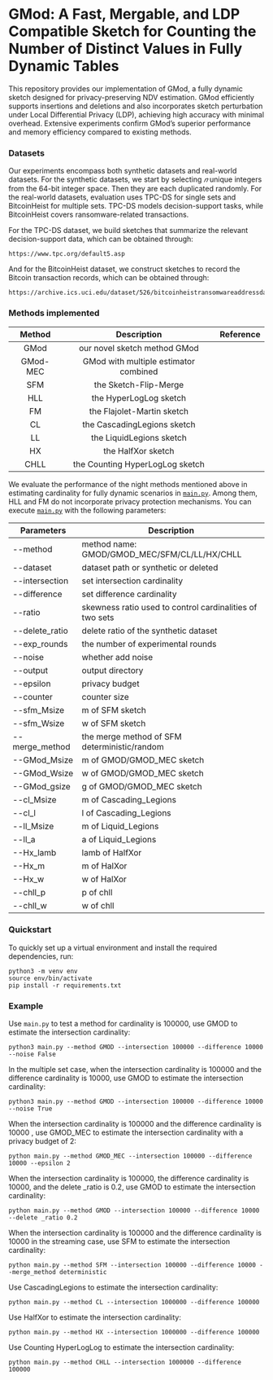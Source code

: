 <meta name="robots" content="noindex">

# GMod: A Fast, Mergable, and LDP Compatible Sketch for Counting the Number of Distinct Values in Fully Dynamic Tables

This repository provides our implementation of GMod, a fully dynamic sketch designed for privacy-preserving NDV estimation. GMod efficiently supports insertions and deletions and also incorporates sketch perturbation under Local Differential Privacy (LDP), achieving high accuracy with minimal overhead. Extensive experiments confirm GMod’s superior performance and memory efficiency compared to existing methods. 

### Datasets

Our experiments encompass both synthetic datasets and real-world datasets. For the synthetic datasets, we start by selecting $𝑛$ unique integers from the 64-bit integer space. Then they are each duplicated  randomly. For the real-world datasets, evaluation uses TPC-DS for single sets and BitcoinHeist for multiple sets. TPC-DS models decision-support tasks, while BitcoinHeist covers ransomware-related transactions.

For the TPC-DS dataset, we build sketches that summarize the relevant decision-support data, which can be obtained through:

```
https://www.tpc.org/default5.asp
```

And for the BitcoinHeist dataset, we construct sketches to record the Bitcoin transaction records, which can be obtained through:

```
https://archive.ics.uci.edu/dataset/526/bitcoinheistransomwareaddressdataset
```

### Methods implemented

|  Method  |              Description              | Reference |
| :------: | :-----------------------------------: | :-------: |
|   GMod   |     our novel sketch method GMod      |           |
| GMod-MEC | GMod with multiple estimator combined |           |
|   SFM    |         the Sketch-Flip-Merge         |           |
|   HLL    |        the HyperLogLog sketch         |           |
|    FM    |      the Flajolet-Martin sketch       |           |
|    CL    |      the CascadingLegions sketch      |           |
|    LL    |       the LiquidLegions sketch        |           |
|    HX    |          the HalfXor sketch           |           |
|   CHLL   |    the Counting HyperLogLog sketch    |           |

We evaluate the performance of the night methods mentioned above in estimating cardinality for fully dynamic scenarios in [`main.py`](./main.py). Among them, HLL and FM do not incorporate privacy protection mechanisms. You can execute [`main.py`](./main.py) with the following parameters:

| Parameters        | Description                                              |
| ----------------- | -------------------------------------------------------- |
| --method          | method name: GMOD/GMOD_MEC/SFM/CL/LL/HX/CHLL      |
| --dataset         | dataset path or synthetic or deleted                     |
| --intersection    | set intersection cardinality                             |
| --difference      | set difference cardinality                               |
| --ratio           | skewness ratio used to control cardinalities of two sets |
| --delete_ratio    | delete ratio of the synthetic dataset                    |
| --exp_rounds      | the number of experimental rounds                        |
| --noise           | whether add noise                                        |
| --output          | output directory                                         |
| --epsilon         | privacy budget                                           |
| --counter         | counter size                                             |
| --sfm_Msize       | m of SFM sketch                                          |
| --sfm_Wsize       | w of SFM sketch                                          |
| --merge_method    | the merge method of SFM deterministic/random             |
| --GMod_Msize      | m of GMOD/GMOD_MEC sketch                                |
| --GMod_Wsize      | w of GMOD/GMOD_MEC sketch                                |
| --GMod_gsize      | g of GMOD/GMOD_MEC sketch                                |
| --cl_Msize        | m of Cascading_Legions                                   |
| --cl_l            | l of Cascading_Legions                                   |
| --ll_Msize        | m of Liquid_Legions                                      |
| --ll_a            | a of Liquid_Legions                                      |
| --Hx_lamb         | lamb of HalfXor                                          |
| --Hx_m            | m of HalXor                                              |
| --Hx_w            | w of HalXor                                              |
| --chll_p          | p of chll                                                |
| --chll_w          | w of chll                                                |

### Quickstart
To quickly set up a virtual environment and install the required dependencies, run:
```
python3 -m venv env
source env/bin/activate
pip install -r requirements.txt
```

### Example

Use `main.py` to test a method for cardinality is 100000, use GMOD to estimate the intersection cardinality:
```
python3 main.py --method GMOD --intersection 100000 --difference 10000 --noise False
```


In the multiple set case, when the intersection cardinality is 100000 and the difference cardinality is 10000, use GMOD to estimate the intersection cardinality:

```
python3 main.py --method GMOD --intersection 100000 --difference 10000 --noise True
```

When the intersection cardinality is 100000 and the difference cardinality is 10000 , use GMOD_MEC to estimate the intersection cardinality with a privacy budget of 2:

```
python main.py --method GMOD_MEC --intersection 100000 --difference 10000 --epsilon 2
```

When the intersection cardinality is 100000, the difference cardinality is 10000, and the delete _ratio is 0.2, use GMOD to estimate the intersection cardinality:

```
python main.py --method GMOD --intersection 100000 --difference 10000 --delete _ratio 0.2
```

When the intersection cardinality is 100000 and the difference cardinality is 10000 in the streaming case, use SFM to estimate the intersection cardinality:

```
python main.py --method SFM --intersection 100000 --difference 10000 --merge_method deterministic
```

Use CascadingLegions to estimate the intersection cardinality:

```
python main.py --method CL --intersection 1000000 --difference 100000
```

Use HalfXor to estimate the intersection cardinality:

```
python main.py --method HX --intersection 1000000 --difference 100000
```

Use Counting HyperLogLog to estimate the intersection cardinality:

```Use LiquidLegions to estimate the intersection cardinality:
python main.py --method CHLL --intersection 1000000 --difference 100000
```